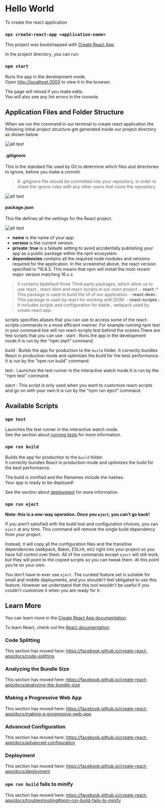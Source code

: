 # Hello World

To create the react application

### `npx create-react-app <application-name>`

This project was bootstrapped with [Create React App](https://github.com/facebook/create-react-app).

In the project directory, you can run:

### `npm start`

Runs the app in the development mode.<br />
Open [http://localhost:3000](http://localhost:3000) to view it in the browser.

The page will reload if you make edits.<br />
You will also see any lint errors in the console.

## Application Files and Folder Structure

 When we run the command in our terminal to create react application the following initial project structure get generated inside our project directory as shown below:

![alt text](https://github.com/venubothsa/reactpractice/blob/main/hello-world.png?raw=true)

#### .gitignore

This is the standard file used by Git to determine which files and directories to ignore, before you make a commit.

> A .gitignore file should be committed into your repository, in order to share the ignore rules with any other users that clone the repository.

![alt text](https://github.com/venubothsa/reactpractice/blob/main/ignore2.png?raw=true)

#### package.json

This file defines all the settings for the React project.

![alt text](https://github.com/venubothsa/reactpractice/blob/main/packjs.png?raw=true)

- ****name**** is the name of your app.
- ****version**** is the current version.
- ****private: true**** is a failsafe setting to avoid accidentally publishing your app as a public package within the npm ecosystem.
- ****dependencies**** contains all the required node modules and versions required for the application. In the screenshot above, the react version specified is ^16.8.3. This     means that   npm will install the most recent major version matching 16.x.x.
 > It contains bydefault three Third party packages, which allow us to use react , react-dom and react-scripts in our react project.
    - ****react :***** This package is used to build the  UI of our application.
    - ****react-dom :**** This package is used by react for working with DOM.
    - ****react-scripts :**** It includes scripts and configuration for bable , webpack used by create react app.

scripts specifies aliases that you can use to access some of the react-scripts commands in a more efficient manner. For example running npm test in your command line will run react-scripts test behind the scenes.There are few scripts that you can use :
start : Runs the app in the development mode.It is run by the  “npm start” command.

build : Builds the app for production to the `build` folder. It correctly bundles React in production mode and optimizes the build for the best performance. It is run by the  “npm run build” command.

test : Launches the test runner in the interactive watch mode.It is run by the  “npm test” command.

eject : This script is only used when you want to customize react-scripts and go on with your own.It is run by the  “npm run eject” command.

## Available Scripts

### `npm test`

Launches the test runner in the interactive watch mode.<br />
See the section about [running tests](https://facebook.github.io/create-react-app/docs/running-tests) for more information.

### `npm run build`

Builds the app for production to the `build` folder.<br />
It correctly bundles React in production mode and optimizes the build for the best performance.

The build is minified and the filenames include the hashes.<br />
Your app is ready to be deployed!

See the section about [deployment](https://facebook.github.io/create-react-app/docs/deployment) for more information.

### `npm run eject`

**Note: this is a one-way operation. Once you `eject`, you can’t go back!**

If you aren’t satisfied with the build tool and configuration choices, you can `eject` at any time. This command will remove the single build dependency from your project.

Instead, it will copy all the configuration files and the transitive dependencies (webpack, Babel, ESLint, etc) right into your project so you have full control over them. All of the commands except `eject` will still work, but they will point to the copied scripts so you can tweak them. At this point you’re on your own.

You don’t have to ever use `eject`. The curated feature set is suitable for small and middle deployments, and you shouldn’t feel obligated to use this feature. However we understand that this tool wouldn’t be useful if you couldn’t customize it when you are ready for it.

## Learn More

You can learn more in the [Create React App documentation](https://facebook.github.io/create-react-app/docs/getting-started).

To learn React, check out the [React documentation](https://reactjs.org/).

### Code Splitting

This section has moved here: https://facebook.github.io/create-react-app/docs/code-splitting

### Analyzing the Bundle Size

This section has moved here: https://facebook.github.io/create-react-app/docs/analyzing-the-bundle-size

### Making a Progressive Web App

This section has moved here: https://facebook.github.io/create-react-app/docs/making-a-progressive-web-app

### Advanced Configuration

This section has moved here: https://facebook.github.io/create-react-app/docs/advanced-configuration

### Deployment

This section has moved here: https://facebook.github.io/create-react-app/docs/deployment

### `npm run build` fails to minify

This section has moved here: https://facebook.github.io/create-react-app/docs/troubleshooting#npm-run-build-fails-to-minify
